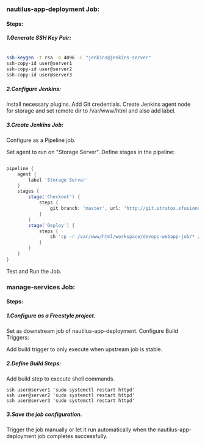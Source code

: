 ### nautilus-app-deployment Job:

#### Steps:

##### 1.Generate SSH Key Pair:

```bash

ssh-keygen -t rsa -b 4096 -C "jenkins@jenkins-server"
ssh-copy-id user@server1
ssh-copy-id user@server2
ssh-copy-id user@server3
```

##### 2.Configure Jenkins:

Install necessary plugins.
Add Git credentials.
Create Jenkins agent node for storage and set remote dir to /var/www/html and also add label.

##### 3.Create Jenkins Job:

Configure as a Pipeline job.

Set agent to run on "Storage Server".
Define stages in the pipeline:

```groovy

pipeline {
    agent {
        label 'Storage Server'
    }
    stages {
        stage('Checkout') {
            steps {
                git branch: 'master', url: 'http://git.stratos.xfusioncorp.com/sarah/web.git'
            }
        }
        stage('Deploy') {
            steps {
                sh 'cp -r /var/www/html/workspace/devops-webapp-job/* /var/www/html/'
            }
        }
    }
}
```
Test and Run the Job.

### manage-services Job:

#### Steps:

##### 1.Configure as a Freestyle project.

Set as downstream job of nautilus-app-deployment.
Configure Build Triggers:

Add build trigger to only execute when upstream job is stable.

##### 2.Define Build Steps:

Add build step to execute shell commands.
```
ssh user@server1 'sudo systemctl restart httpd'
ssh user@server2 'sudo systemctl restart httpd'
ssh user@server3 'sudo systemctl restart httpd'
```
##### 3.Save the job configuration.
Trigger the job manually or let it run automatically when the nautilus-app-deployment job completes successfully.